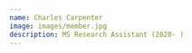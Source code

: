 ```yaml
---
name: Charles Carpenter
image: images/member.jpg
description: MS Research Assistant (2020- )
---
```

